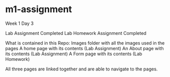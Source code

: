 # m1-assignment
Week 1 Day 3

Lab Assignment Completed
Lab Homework Assignment Completed

What is contained in this Repo:
Images folder with all the images used in the pages
A home page with its contents (Lab Assignment)
An About page with its contents (Lab Assignment)
A Form page with its contents (Lab Homework)

All three pages are linked together and are able to navigate to the pages.
